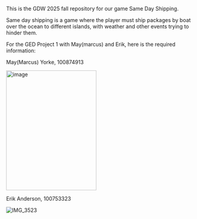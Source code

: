 This is the GDW 2025 fall repository for our game Same Day Shipping.

Same day shipping is a game where the player must ship packages by boat over the ocean to different islands, 
with weather and other events trying to hinder them. 


For the GED Project 1 with May(marcus) and Erik, here is the required information:

May(Marcus)  Yorke, 100874913


<img width="243" height="322" alt="image" src="https://github.com/user-attachments/assets/04cfa6da-9aa8-4e48-b50c-959404a9591e" />


Erik Anderson, 100753323


![IMG_3523](https://github.com/user-attachments/assets/5684d36e-4e2b-491c-948c-66aad0377d2b)



